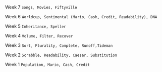 Week 7 `Songs, Movies, Fiftyville`

Week 6 `Worldcup, Sentimental (Mario, Cash, Credit, Readability), DNA`

Week 5 `Inheritance, Speller`

Week 4 `Volume, Filter, Recover`

Week 3 `Sort, Plurality, Complete, Runoff,Tideman`

Week 2 `Scrabble, Readability, Caesar, Substitution`

Week 1 `Population, Mario, Cash, Credit`
